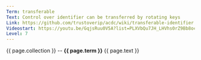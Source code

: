 ```yaml
---
Term: transferable
Text: Control over identifier can be transferred by rotating keys
Link: https://github.com/trustoverip/acdc/wiki/transferable-identifier
Videostart: https://youtu.be/GqjsRuu0V5A?list=PLXVbQu7JH_LHVhs0rZ9Bb8ocyKlPljkaG&t=08m34s
Level: 7
---
```


{{ page.collection }} -- **{{ page.term }}**
   {{ page.text }} 
